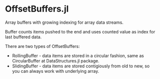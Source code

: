 # OffsetBuffers.jl
Array buffers with growing indexing for array data streams.

Buffer counts items pushed to the end and uses counted value as index for last buffered data.

There are two types of OffsetBuffers:
- RollingBuffer - data items are stored in a circular fashion, same as CircularBuffer at DataStructures.jl package.
- SlidingBuffer - data items are stored contigiously from old to new, so you can always work with underlying array.
